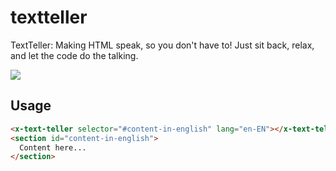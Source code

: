 # textteller

TextTeller: Making HTML speak, so you don't have to! Just sit back, relax, and let the code do the talking.

![](https://i.imgur.com/aJP0lV4.png)

## Usage

```html
<x-text-teller selector="#content-in-english" lang="en-EN"></x-text-teller>
<section id="content-in-english">
  Content here...
</section>
```
